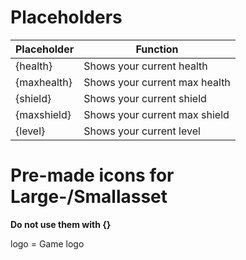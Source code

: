 # Placeholders
|Placeholder|Function|
|--|--|
|{health}|Shows your current health|
|{maxhealth}|Shows your current max health|
|{shield}|Shows your current shield|
|{maxshield}|Shows your current max shield|
|{level}|Shows your current level|

# Pre-made icons for Large-/Smallasset
**Do not use them with {}**    

logo = Game logo